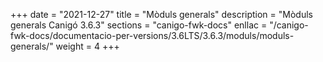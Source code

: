+++
date        = "2021-12-27"
title       = "Mòduls generals"
description = "Mòduls generals Canigó 3.6.3"
sections    = "canigo-fwk-docs"
enllac		= "/canigo-fwk-docs/documentacio-per-versions/3.6LTS/3.6.3/moduls/moduls-generals/"
weight		= 4
+++

